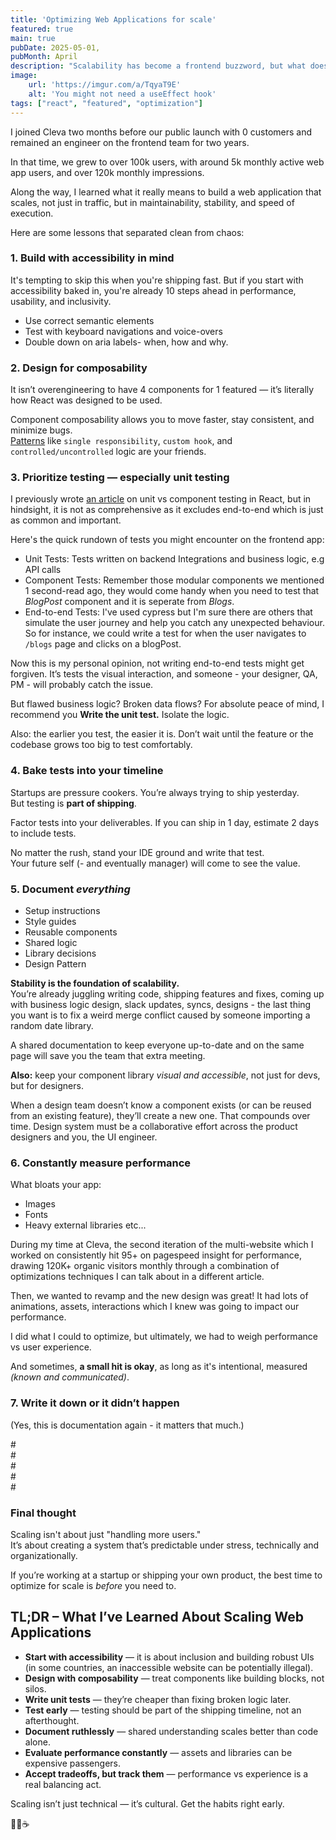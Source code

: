 ```yaml
---
title: 'Optimizing Web Applications for scale'
featured: true
main: true 
pubDate: 2025-05-01,
pubMonth: April
description: "Scalability has become a frontend buzzword, but what does it really take to scale a web app used by thousands of users? Spoiler: it often comes down to the basics you already know. From modular components to testing, performance, and documentation—if you're building at a startup or scaling fast, these are the habits that keep your frontend stable. And these are habites we often ignore…."
image:
    url: 'https://imgur.com/a/TqyaT9E'
    alt: 'You might not need a useEffect hook'
tags: ["react", "featured", "optimization"]
---
```


I joined Cleva two months before our public launch with 0 customers and remained an engineer on the frontend team for two years.  

In that time, we grew to over 100k users, with around 5k monthly active web app users, and over 120k monthly impressions.

Along the way, I learned what it really means to build a web application that scales, not just in traffic, but in maintainability, stability, and speed of execution.

Here are some lessons that separated clean from chaos:



### 1. Build with accessibility in mind  
It's tempting to skip this when you're shipping fast. But if you start with accessibility baked in, you're already 10 steps ahead in performance, usability, and inclusivity.  
- Use correct semantic elements
- Test with keyboard navigations and voice-overs
- Double down on aria labels- when, how and why. 


### 2. Design for composability  
It isn’t overengineering to have 4 components for 1 featured — it’s literally how React was designed to be used.  

Component composability allows you to move faster, stay consistent, and minimize bugs.  
[Patterns](https://www.patterns.dev/) like `single responsibility`, `custom hook`, and `controlled/uncontrolled` logic are your friends.



### 3. Prioritize testing — especially unit testing  
I previously wrote [an article](https://blossom.hashnode.dev/unit-vs-component-test) on unit vs component testing in React, but in hindsight, it is not as comprehensive as it excludes end-to-end which is just as common and important.

Here's the quick rundown of tests you might encounter on the frontend app:  

- Unit Tests: Tests written on backend Integrations and business logic, e.g API calls
- Component Tests: Remember those modular components we mentioned 1 second-read ago, they would come handy when you need to test that _BlogPost_ component and it is seperate from _Blogs_.
- End-to-end Tests: I've used cypress but I'm sure there are others that simulate the user journey and help you catch any unexpected behaviour. So for instance, we could write a test for when the user navigates to `/blogs` page and clicks on a blogPost.

Now this is my personal opinion, not writing end-to-end tests might get forgiven. It’s tests the visual interaction, and someone - your designer, QA, PM - will probably catch the issue.  

But flawed business logic? Broken data flows? 
For absolute peace of mind, I recommend you **Write the unit test.** Isolate the logic.

Also: the earlier you test, the easier it is. Don’t wait until the feature or the codebase grows too big to test comfortably.



### 4. Bake tests into your timeline  
Startups are pressure cookers. You’re always trying to ship yesterday.  
But testing is **part of shipping**.  

Factor tests into your deliverables. If you can ship in 1 day, estimate 2 days to include tests.  

No matter the rush, stand your IDE ground and write that test.  
Your future self (- and eventually manager) will come to see the value.



### 5. Document *everything*  
- Setup instructions  
- Style guides  
- Reusable components  
- Shared logic  
- Library decisions  
- Design Pattern

**Stability is the foundation of scalability.**  
You’re already juggling writing code, shipping features and fixes, coming up with business logic design, slack updates, syncs, designs - the last thing you want is to fix a weird merge conflict caused by someone importing a random date library.

A shared documentation to keep everyone up-to-date and on the same page will save you the team that extra meeting.

**Also:** keep your component library *visual and accessible*, not just for devs, but for designers.  

When a design team doesn’t know a component exists (or can be reused from an existing feature), they’ll create a new one. That compounds over time. Design system must be a collaborative effort across the product designers and you, the UI engineer.



### 6. Constantly measure performance  
What bloats your app:  
- Images  
- Fonts  
- Heavy external libraries etc... 

During my time at Cleva, the second iteration of the multi-website which I worked on consistently hit 95+ on pagespeed insight for performance, drawing 120K+ organic visitors monthly through a combination of optimizations techniques I can talk about in a different article.  

Then, we wanted to revamp and the new design was great! It had lots of animations, assets, interactions which I knew was going to impact our performance. 

I did what I could to optimize, but ultimately, we had to weigh performance vs user experience.  

And sometimes, **a small hit is okay**, as long as it's intentional, measured _(known and communicated)_.



### 7. Write it down or it didn’t happen  
(Yes, this is documentation again - it matters that much.)

\#
<br/>
\#
<br/>
\#
<br/>
\#
<br/>
\#
<br/>


### Final thought  
Scaling isn't about just "handling more users."  
It’s about creating a system that’s predictable under stress, technically and organizationally.  

If you’re working at a startup or shipping your own product, the best time to optimize for scale is *before* you need to.


## TL;DR – What I’ve Learned About Scaling Web Applications

- **Start with accessibility** — it is about inclusion and building robust UIs (in some countries, an inaccessible website can be potentially illegal).
- **Design with composability** — treat components like building blocks, not silos.
- **Write unit tests** — they’re cheaper than fixing broken logic later.
- **Test early** — testing should be part of the shipping timeline, not an afterthought.
- **Document ruthlessly** — shared understanding scales better than code alone.
- **Evaluate performance constantly** — assets and libraries can be expensive passengers.
- **Accept tradeoffs, but track them** — performance vs experience is a real balancing act.

Scaling isn’t just technical — it’s cultural. Get the habits right early.

 ✌🏼☕️